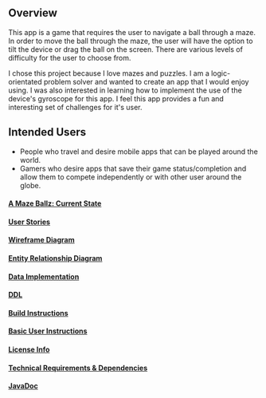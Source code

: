 ## Overview
This app is a game that requires the user to navigate a ball through a maze. In order to move the 
ball through the maze, the user will have the option to tilt the device or drag the ball on the screen.
There are various levels of difficulty for the user to choose from.  

I chose this project because I love mazes and puzzles. I am a logic-orientated problem solver and 
wanted to create an app that I would enjoy using. I was also interested in learning how to implement
the use of the device's gyroscope for this app. I feel this app provides a fun and interesting 
set of challenges for it's user.   

## Intended Users
* People who travel and desire mobile apps that can be played around the world.
* Gamers who desire apps that save their game status/completion and allow them to compete 
independently or with other user around the globe.

#### [A Maze Ballz: Current State](docs/ProjectState.md)

#### [User Stories](docs/user-stories.md)  
 
#### [Wireframe Diagram](docs/wireframe.md)

#### [Entity Relationship Diagram](docs/erd.md)

#### [Data Implementation](docs/data-implementation.md)

#### [DDL](docs/ddl.md)

#### [Build Instructions](docs/build-instructions.md)

#### [Basic User Instructions](docs/basic-user-instructions.md)

#### [License Info](docs/license-info.md)

#### [Technical Requirements & Dependencies](docs/tech-requirement-dependencies.md) 

#### [JavaDoc](docs/api/overview-summary.html)

